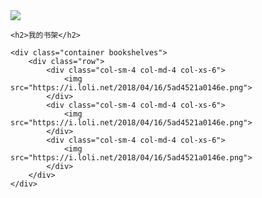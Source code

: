<html>
<head>
	<style type="text/css">
		img{
			max-width: 100%
		}
	</style>
	<link href="https://cdn.bootcss.com/bootstrap/4.1.0/css/bootstrap.min.css" rel="stylesheet">
</head>
<body>
	<div class="banner">
		<img src="https://i.loli.net/2018/04/16/5ad451827d820.png" />
	</div>

	<h2>我的书架</h2>

	<div class="container bookshelves">
		<div class="row">
			<div class="col-sm-4 col-md-4 col-xs-6">
				<img src="https://i.loli.net/2018/04/16/5ad4521a0146e.png">
			</div>
			<div class="col-sm-4 col-md-4 col-xs-6">
				<img src="https://i.loli.net/2018/04/16/5ad4521a0146e.png">
			</div>
			<div class="col-sm-4 col-md-4 col-xs-6">
				<img src="https://i.loli.net/2018/04/16/5ad4521a0146e.png">
			</div>
		</div>
	</div>
</body>
</html>
